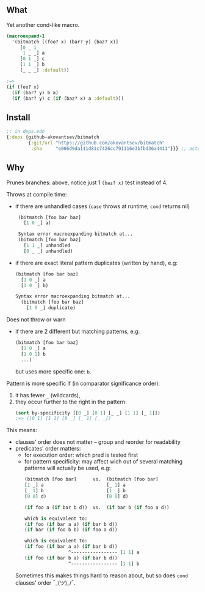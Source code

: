 ## What

Yet another cond-like macro. 

```clojure
(macroexpand-1
  '(bitmatch [(foo? x) (bar? y) (baz? x)]
     [0 _ 1
      1 _ _] a
     [0 1 _] c
     [1 1 _] b
     [_ _ _] :default))

;=>
(if (foo? x)
  (if (bar? y) b a)
  (if (bar? y) c (if (baz? x) a :default)))
``` 

## Install

```clojure
;; in deps.edn
{:deps {github-akovantsev/bitmatch
        {:git/url "https://github.com/akovantsev/bitmatch"
         :sha     "e006d9da111d81c7426cc791116e3bfbd36a4411"}}} ;; actual sha
```

## Why

Prunes branches: above, notice just 1 `(baz? x)` test instead of 4.

Throws at compile time:
- if there are unhandled cases (`case` throws at runtime, `cond` returns nil)
  ```clojure
   (bitmatch [foo bar baz]
     [1 0 _] a)
  
   Syntax error macroexpanding bitmatch at...
   (bitmatch [foo bar baz]
     [1 1 _] unhandled
     [0 _ _] unhandled)
   ```
- if there are exact literal pattern duplicates (written by hand), e.g:
  ```clojure
  (bitmatch [foo bar baz]
    [1 0 _] a
    [1 0 _] b)
  
  Syntax error macroexpanding bitmatch at...
    (bitmatch [foo bar baz]
      [1 0 _] duplicate)
  ```

Does not throw or warn
- if there are 2 different but matching patterns, e.g:
  ```clojure
  (bitmatch [foo bar baz]
    [1 0 _] a
    [1 0 1] b
    ...)
  ```
  but uses more specific one: `b`.

Pattern is more specific if (in comparator significance order):
1) it has fewer `_` (wildcards),
2) they occur further to the right in the pattern:
   ```clojure
   (sort by-specificity [[0 _] [0 1] [_ _] [1 1] [_ 1]])
   ;=> ([0 1] [1 1] [0 _] [_ 1] [_ _])
    ```

This means:
- clauses' order does not matter – group and reorder for readability
- predicates' order matters:
    - for execution order: which pred is tested first
    - for pattern specificity: may affect wich out of several matching
      patterns will actually be used, e.g:
      ```clojure
      (bitmatch [foo bar]      vs.  (bitmatch [foo bar]
      [1 _] a                       [_ 1] a
      [_ 1] b                       [1 _] b
      [0 0] d)                      [0 0] d)

      (if foo a (if bar b d))  vs.  (if bar b (if foo a d))

      which is equivalent to:
      (if foo (if bar a a) (if bar b d))
      (if bar (if foo b b) (if foo a d))

      which is equivalent to:
      (if foo (if bar a a) (if bar b d))
                      ^----------------- [1 1] a
      (if foo (if bar b a) (if bar b d))
                      ^----------------- [1 1] b
      ```
    Sometimes this makes things hard to reason about, but so does `cond` clauses' order ¯\_(ツ)_/¯.

